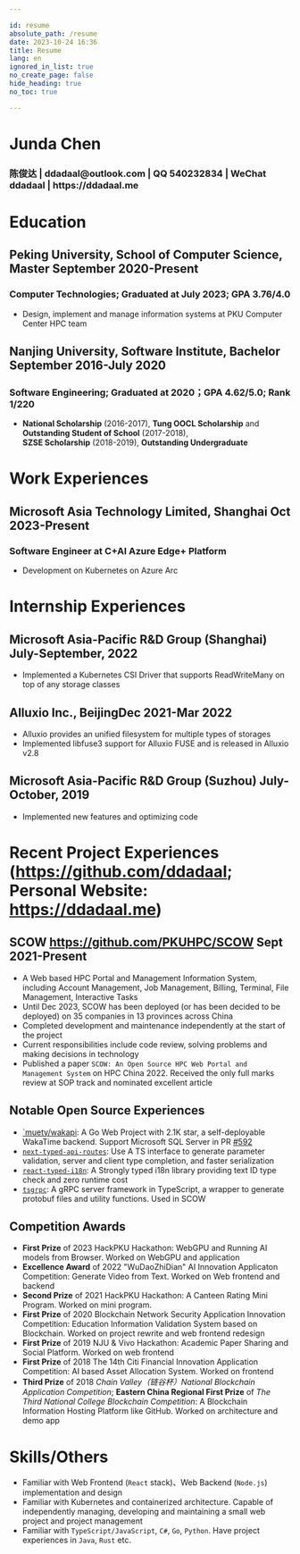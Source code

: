 ```yaml
---

id: resume
absolute_path: /resume
date: 2023-10-24 16:36
title: Resume
lang: en
ignored_in_list: true
no_create_page: false
hide_heading: true
no_toc: true

---
```


<h1 class="name">
Junda Chen
</h1>

<h3 class="contact">陈俊达 | ddadaal@outlook.com | QQ 540232834 | WeChat ddadaal | https://ddadaal.me

</h3>

# Education

## <span class="highlight">Peking University, School of Computer Science, Master</span> <span class="right">September 2020-Present</span>

### Computer Technologies; Graduated at July 2023; GPA 3.76/4.0

- Design, implement and manage information systems at PKU Computer Center HPC team

## <span class="highlight">Nanjing University, Software Institute, Bachelor</span> <span class="right">September 2016-July 2020</span>

### Software Engineering; Graduated at 2020；GPA 4.62/5.0; Rank 1/220
- **National Scholarship** (2016-2017), **Tung OOCL Scholarship** and **Outstanding Student of School** (2017-2018), <span style="display: inline-block">**SZSE Scholarship** (2018-2019)</span>, **Outstanding Undergraduate**

# Work Experiences

## <span class="highlight">Microsoft Asia Technology Limited, Shanghai</span> <span class="right">Oct 2023-Present</span>
### Software Engineer at C+AI Azure Edge+ Platform

- Development on Kubernetes on Azure Arc

# Internship Experiences

## <span class="highlight">Microsoft Asia-Pacific R&D Group (Shanghai) </span><span class="right">July-September, 2022</span>

- Implemented a Kubernetes CSI Driver that supports ReadWriteMany on top of any storage classes

## <span class="highlight">Alluxio Inc., Beijing</span><span class="right">Dec 2021-Mar 2022</span>

- Alluxio provides an unified filesystem for multiple types of storages
- Implemented libfuse3 support for Alluxio FUSE and is released in Alluxio v2.8

## <span class="highlight">Microsoft Asia-Pacific R&D Group (Suzhou) </span><span class="right">July-October, 2019</span>

- Implemented new features and optimizing code

# Recent Project Experiences (https://github.com/ddadaal; Personal Website: https://ddadaal.me)

## **SCOW** https://github.com/PKUHPC/SCOW <span class="right">Sept 2021-Present</span>

- A Web based HPC Portal and Management Information System, including Account Management, Job Management, Billing, Terminal, File Management, Interactive Tasks
- Until Dec 2023, SCOW has been deployed (or has been decided to be deployed) on 35 companies in 13 provinces across China
- Completed development and maintenance independently at the start of the project
- Current responsibilities include code review, solving problems and making decisions in technology
- Published a paper `SCOW: An Open Source HPC Web Portal and Management System` on HPC China 2022. Received the only full marks review at SOP track and nominated excellent article

## Notable Open Source Experiences

- [`muety/wakapi](https://github.com/muety/wakapi): A Go Web Project with 2.1K star, a self-deployable WakaTime backend. Support Microsoft SQL Server in PR [#592](https://github.com/muety/wakapi/pull/592)
- [`next-typed-api-routes`](https://github.com/ddadaal/next-typed-api-routes): Use A TS interface to generate parameter validation, server and client type completion, and faster serialization
- [`react-typed-i18n`](https://github.com/ddadaal/react-typed-i18n): A Strongly typed i18n library providing text ID type check and zero runtime cost
- [`tsgrpc`](https://github.com/ddadaal/tsgrpc): A gRPC server framework in TypeScript, a wrapper to generate protobuf files and utility functions. Used in SCOW

## Competition Awards

- **First Prize** of 2023 HackPKU Hackathon: WebGPU and Running AI models from Browser. Worked on WebGPU and application
- **Excellence Award** of 2022 "WuDaoZhiDian" AI Innovation Applicaton Competition: Generate Video from Text. Worked on Web frontend and backend
- **Second Prize** of 2021 HackPKU Hackathon: A Canteen Rating Mini Program. Worked on mini program.
- **First Prize** of 2020 Blockchain Network Security Application Innovation Competition: Education Information Validation System based on Blockchain. Worked on project rewrite and web frontend redesign
- **First Prize** of 2019 NJU & Vivo Hackathon: Academic Paper Sharing and Social Platform. Worked on web frontend
- **First Prize** of 2018 The 14th Citi Financial Innovation Application Competition: AI based Asset Allocation System. Worked on frontend
- **Third Prize** of 2018 *Chain Valley（链谷杯）National Blockchain Application Competition*; **Eastern China Regional First Prize** of *The Third National College Blockchain Competition*: A Blockchain Information Hosting Platform like GitHub. Worked on architecture and demo app

# Skills/Others

- Familiar with Web Frontend (`React` stack)、Web Backend (`Node.js`) implementation and design
- Familiar with Kubernetes and containerized architecture. Capable of independently managing, developing and maintaining a small web project and project management
- Familiar with `TypeScript/JavaScript`, `C#`, `Go`, `Python`. Have project experiences in `Java`, `Rust` etc.

